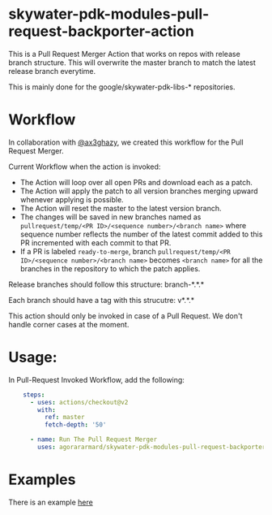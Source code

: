 # skywater-pdk-modules-pull-request-backporter-action
This is a Pull Request Merger Action that works on repos with release branch structure. This will overwrite the master branch to match the latest release branch everytime.

This is mainly done for the google/skywater-pdk-libs-\* repositories.

# Workflow
In collaboration with [@ax3ghazy](https://github.com/ax3ghazy), we created this workflow for the Pull Request Merger.

Current Workflow when the action is invoked:
- The Action will loop over all open PRs and download each as a patch.
- The Action will apply the patch to all version branches merging upward whenever applying is possible.
- The Action will reset the master to the latest version branch.
- The changes will be saved in new branches named as `pullrequest/temp/<PR ID>/<sequence number>/<branch name>` where sequence number reflects the number of the latest commit added to this PR incremented with each commit to that PR.
- If a PR is labeled `ready-to-merge`, branch `pullrequest/temp/<PR ID>/<sequence number>/<branch name>` becomes `<branch name>` for all the branches in the repository to which the patch applies.

Release branches should follow this structure: branch-\*.\*.\*

Each branch should have a tag with this strucutre: v\*.\*.\*

This action should only be invoked in case of a Pull Request. We don't handle corner cases at the moment.

# Usage:

In Pull-Request Invoked Workflow, add the following:


```yml
    steps:
      - uses: actions/checkout@v2
        with:
          ref: master
          fetch-depth: '50'

      - name: Run The Pull Request Merger
        uses: agorararmard/skywater-pdk-modules-pull-request-backporter-action@main
```

# Examples

There is an example [here](examples/pull_request_merger.yml)
